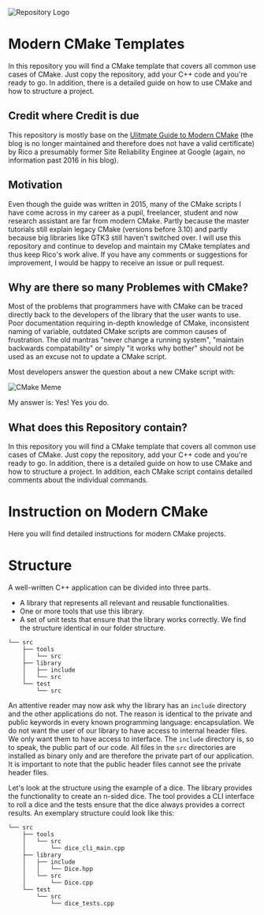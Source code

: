 ![Repository Logo](https://repository-images.githubusercontent.com/229826175/186ab32c-c0a1-49f0-90d6-2c64faa5b385)
# Modern CMake Templates

In this repository you will find a CMake template that covers all common use cases of CMake. Just copy the repository, add your C++ code and you're ready to go. In addition, there is a detailed guide on how to use CMake and how to structure a project.

## Credit where Credit is due
This repository is mostly base on the [Ulitmate Guide to Modern CMake](https://rix0r.nl/blog/2015/08/13/cmake-guide/) (the blog is no longer maintained and therefore does not have a valid certificate) by Rico a presumably former Site Reliability Enginee at Google (again, no information past 2016 in his blog).

## Motivation
Even though the guide was written in 2015, many of the CMake scripts I have come across in my career as a pupil, freelancer, student and now research assistant are far from modern CMake. Partly because the master tutorials still explain legacy CMake (versions before 3.10) and partly because big libraries like GTK3 still haven't switched over. I will use this repository and continue to develop and maintain my CMake templates and thus keep Rico's work alive. If you have any comments or suggestions for improvement, I would be happy to receive an issue or pull request.

## Why are there so many Problemes with CMake?

Most of the problems that programmers have with CMake can be traced directly back to the developers of the library that the user wants to use. Poor documentation requiring in-depth knowledge of CMake, inconsistent naming of variable, outdated CMake scripts are common causes of frustration. The old mantras "never change a running system", "maintain backwards compatability" or simply "it works why bother" should not be used as an excuse not to update a CMake script. 

Most developers answer the question about a new CMake script with:

![CMake Meme](https://memegenerator.net/img/instances/62346306.jpg)

My answer is: Yes! Yes you do.


## What does this Repository contain?

In this repository you will find a CMake template that covers all common use cases of CMake. Just copy the repository, add your C++ code and you're ready to go. In addition, there is a detailed guide on how to use CMake and how to structure a project. In addition, each CMake script contains detailed comments about the individual commands.

# Instruction on Modern CMake

Here you will find detailed instructions for modern CMake projects.

# Structure

A well-written C++ application can be divided into three parts.
- A library that represents all relevant and reusable functionalities.
- One or more tools that use this library. 
- A set of unit tests that ensure that the library works correctly.
We find the structure identical in our folder structure. 

```
└── src 
    ├── tools
    │   └── src
    ├── library 
    │   ├── include
    │   └── src
    └── test
        └── src
```

An attentive reader may now ask why the library has an `include` directory and the other applications do not. The reason is identical to the private and public keywords in every known programming language: encapsulation. We do not want the user of our library to have access to internal header files. We only want them to have access to interface. The `include` directory is, so to speak, the public part of our code. All files in the `src` directories are installed as binary only and are therefore the private part of our application. It is important to note that the public header files cannot see the private header files.

Let's look at the structure using the example of a dice. The library provides the functionality to create an n-sided dice. The tool provides a CLI interface to roll a dice and the tests ensure that the dice always provides a correct results. An exemplary structure could look like this:

```
└── src 
    ├── tools
    │   └── src
    │       └── dice_cli_main.cpp
    ├── library 
    │   ├── include
    │   │   └── Dice.hpp
    │   └── src
    │       └── Dice.cpp
    └── test
        └── src
            └── dice_tests.cpp
```
